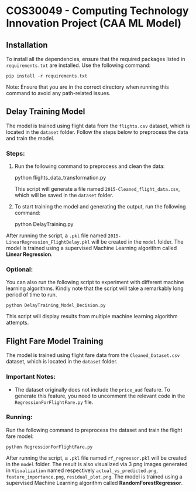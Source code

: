 # COS30049 - Computing Technology Innovation Project (CAA ML Model)

## Installation

To install all the dependencies, ensure that the required packages listed in `requirements.txt` are installed. Use the following command:

    pip install -r requirements.txt

Note: Ensure that you are in the correct directory when running this command to avoid any path-related issues.

## Delay Training Model

The model is trained using flight data from the `flights.csv` dataset, which is located in the `dataset` folder. Follow the steps below to preprocess the data and train the model.

### Steps:

1. Run the following command to preprocess and clean the data:

    python flights_data_transformation.py

   This script will generate a file named `2015-Cleaned_flight_data.csv`, which will be saved in the `dataset` folder.

2. To start training the model and generating the output, run the following command:

    python DelayTraining.py

After running the script, a `.pkl` file named `2015-LinearRegression_FlightDelay.pkl` will be created in the `model` folder. The model is trained using a supervised Machine Learning algorithm called **Linear Regression**.

### Optional:
You can also run the following script to experiment with different machine learning algorithms. Kindly note that the script will take a remarkably long period of time to run.

    python DelayTraining_Model_Decision.py

This script will display results from multiple machine learning algorithm attempts.

## Flight Fare Model Training

The model is trained using flight fare data from the `Cleaned_Dataset.csv` dataset, which is located in the `dataset` folder.

### Important Notes:
- The dataset originally does not include the `price_aud` feature. To generate this feature, you need to uncomment the relevant code in the `RegressionForFlightFare.py` file.

### Running:
Run the following command to preprocess the dataset and train the flight fare model:
    
    python RegressionForFlightFare.py

After running the script, a `.pkl` file named `rf_regressor.pkl` will be created in the `model` folder. The result is also visualized via 3 png images generated in `Visualization` named respectively `actual_vs_predicted.png`, `feature_importance.png`, `residual_plot.png`. The model is trained using a supervised Machine Learning algorithm called **RandomForestRegressor**.


## 
